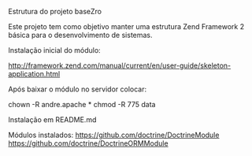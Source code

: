 Estrutura do projeto baseZro

Este projeto tem como objetivo manter uma estrutura Zend Framework 2 básica
para o desenvolvimento de sistemas.

Instalação inicial do módulo:

http://framework.zend.com/manual/current/en/user-guide/skeleton-application.html

Após baixar o módulo no servidor colocar:

chown -R andre.apache *
chmod -R 775 data

Instalação em README.md

Módulos instalados: 
https://github.com/doctrine/DoctrineModule
https://github.com/doctrine/DoctrineORMModule

